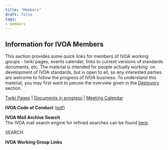 ```yaml
---
title: "Members"
draft: false
tags:
- members
---
```


## Information for IVOA Members

This section provides some quick links for members of IVOA working
groups - twiki pages, events calendar, links to current versions of
standards documents, etc. The material is intended for people actually
working  on development of IVOA standards, but is open to all, so any
interested parties are welcome to follow the progress of IVOA business.
To understand this material, you may first want to peruse the overview
given in the [Deployers](../deployers/index.html) section.

[Twiki Pages](http://wiki.ivoa.net) | [Documents in
progress](../documents/index.html) | [Meeting
Calendar](http://wiki.ivoa.net/twiki/bin/view/IVOA/IvoaEvents)

**IVOA Code of Conduct** ([pdf](IVOA_Code_of_Conduct.pdf))

**IVOA Mail Archive Search**  
The IVOA mail search engine for refined searches can be found
<a href="http://mail.ivoa.net/search" target="esmail_tab">here</a>.

SEARCH

**IVOA Working Group Links**
